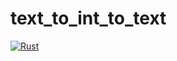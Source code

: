 # text_to_int_to_text

[![Rust](https://github.com/ShaneMarusczak/text_to_int_to_text/actions/workflows/rust.yml/badge.svg?branch=main)](https://github.com/ShaneMarusczak/text_to_int_to_text/actions/workflows/rust.yml)
